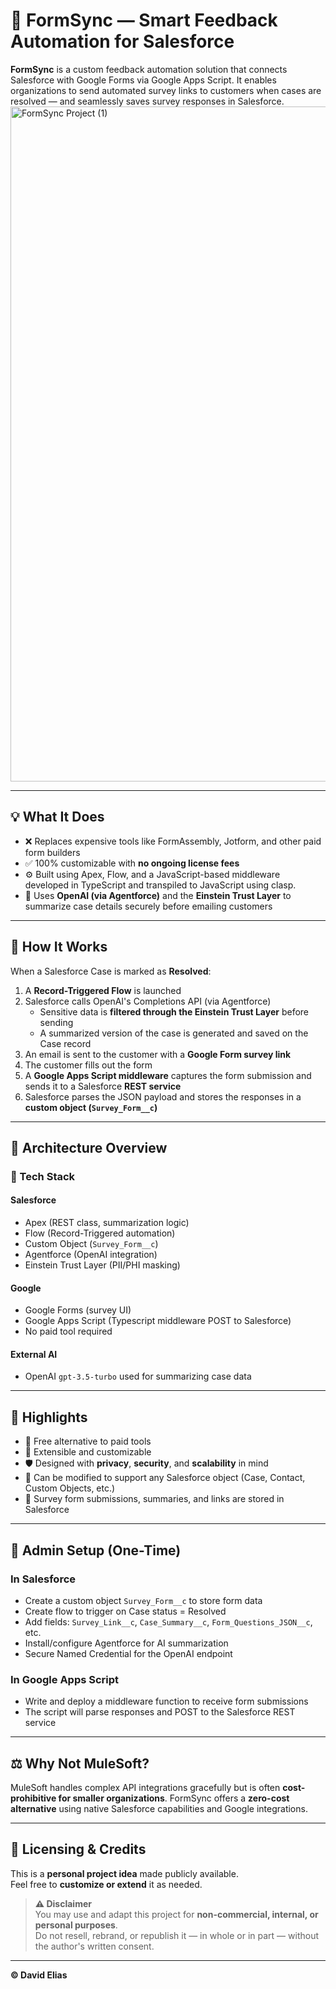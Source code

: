 # 📄 FormSync — Smart Feedback Automation for Salesforce

**FormSync** is a custom feedback automation solution that connects Salesforce with Google Forms via Google Apps Script. It enables organizations to send automated survey links to customers when cases are resolved — and seamlessly saves survey responses in Salesforce.
<img width="1920" height="1080" alt="FormSync Project (1)" src="https://github.com/user-attachments/assets/cc6f0345-45bb-47f2-a697-5aefce2149c4" />

---

## 💡 What It Does

- ❌ Replaces expensive tools like FormAssembly, Jotform, and other paid form builders  
- ✅ 100% customizable with **no ongoing license fees**  
- ⚙️ Built using Apex, Flow, and a JavaScript-based middleware developed in TypeScript and transpiled to JavaScript using clasp.
- 🧠 Uses **OpenAI (via Agentforce)** and the **Einstein Trust Layer** to summarize case details securely before emailing customers

---

## 🔄 How It Works

When a Salesforce Case is marked as **Resolved**:

1. A **Record-Triggered Flow** is launched  
2. Salesforce calls OpenAI's Completions API (via Agentforce)  
   - Sensitive data is **filtered through the Einstein Trust Layer** before sending  
   - A summarized version of the case is generated and saved on the Case record  
3. An email is sent to the customer with a **Google Form survey link**  
4. The customer fills out the form
5. A **Google Apps Script middleware** captures the form submission and sends it to a Salesforce **REST service**  
6. Salesforce parses the JSON payload and stores the responses in a **custom object (`Survey_Form__c`)**

---

## 🧱 Architecture Overview

### 🧰 Tech Stack

#### Salesforce
- Apex (REST class, summarization logic)
- Flow (Record-Triggered automation)
- Custom Object (`Survey_Form__c`)
- Agentforce (OpenAI integration)
- Einstein Trust Layer (PII/PHI masking)

#### Google
- Google Forms (survey UI)
- Google Apps Script (Typescript middleware POST to Salesforce)
- No paid tool required

#### External AI
- OpenAI `gpt-3.5-turbo` used for summarizing case data

---

## 🧠 Highlights

- 🎯 Free alternative to paid tools  
- 🧩 Extensible and customizable  
- 🛡️ Designed with **privacy**, **security**, and **scalability** in mind  
- 🔁 Can be modified to support any Salesforce object (Case, Contact, Custom Objects, etc.)  
- 📝 Survey form submissions, summaries, and links are stored in Salesforce  

---

## 📌 Admin Setup (One-Time)

### In Salesforce
- Create a custom object `Survey_Form__c` to store form data  
- Create flow to trigger on Case status = Resolved 
- Add fields: `Survey_Link__c`, `Case_Summary__c`, `Form_Questions_JSON__c`, etc.  
- Install/configure Agentforce for AI summarization  
- Secure Named Credential for the OpenAI endpoint  

### In Google Apps Script
- Write and deploy a middleware function to receive form submissions  
- The script will parse responses and POST to the Salesforce REST service  

---

## ⚖️ Why Not MuleSoft?

MuleSoft handles complex API integrations gracefully but is often **cost-prohibitive for smaller organizations**. FormSync offers a **zero-cost alternative** using native Salesforce capabilities and Google integrations.

---

## 📜 Licensing & Credits

This is a **personal project idea** made publicly available.  
Feel free to **customize or extend** it as needed.

> **⚠️ Disclaimer**  
> You may use and adapt this project for **non-commercial, internal, or personal purposes**.  
> Do not resell, rebrand, or republish it — in whole or in part — without the author's written consent.

---

**© David Elias**
